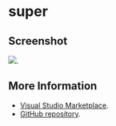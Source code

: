 # super



## Screenshot
![](https://raw.githubusercontent.com/gerane/VSCodeThemes/master/gerane.Theme-super/screenshot.png).


## More Information
* [Visual Studio Marketplace](https://marketplace.visualstudio.com/items/gerane.Theme-super).
* [GitHub repository](https://github.com/gerane/VSCodeThemes).
